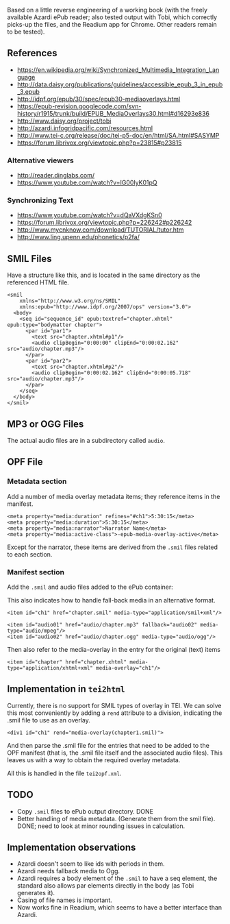 Based on a little reverse engineering of a working book (with the freely available Azardi ePub reader; also tested output with Tobi, which correctly picks-up the files, and the Readium app for Chrome. Other readers remain to be tested).

## References ##

  * https://en.wikipedia.org/wiki/Synchronized_Multimedia_Integration_Language
  * http://data.daisy.org/publications/guidelines/accessible_epub_3_in_epub_3.epub
  * http://idpf.org/epub/30/spec/epub30-mediaoverlays.html
  * https://epub-revision.googlecode.com/svn-history/r1915/trunk/build/EPUB_MediaOverlays30.html#d16293e836
  * http://www.daisy.org/project/tobi
  * http://azardi.infogridpacific.com/resources.html
  * http://www.tei-c.org/release/doc/tei-p5-doc/en/html/SA.html#SASYMP
  * https://forum.librivox.org/viewtopic.php?p=23815#p23815

### Alternative viewers ###

  * http://reader.dinglabs.com/
  * https://www.youtube.com/watch?v=IG00lyK01pQ

### Synchronizing Text ###

  * https://www.youtube.com/watch?v=dQaVXdgKSn0
  * https://forum.librivox.org/viewtopic.php?p=226242#p226242
  * http://www.mycnknow.com/download/TUTORIAL/tutor.htm
  * http://www.ling.upenn.edu/phonetics/p2fa/


## SMIL Files ##

Have a structure like this, and is located in the same directory as the referenced HTML file.

```
<smil 
    xmlns="http://www.w3.org/ns/SMIL" 
    xmlns:epub="http://www.idpf.org/2007/ops" version="3.0">
  <body>
    <seq id="sequence_id" epub:textref="chapter.xhtml" epub:type="bodymatter chapter">
      <par id="par1">
        <text src="chapter.xhtml#p1"/>
        <audio clipBegin="0:00:00" clipEnd="0:00:02.162" src="audio/chapter.mp3"/>
      </par>
      <par id="par2">
        <text src="chapter.xhtml#p2"/>
        <audio clipBegin="0:00:02.162" clipEnd="0:00:05.718" src="audio/chapter.mp3"/>
      </par>
    </seq>
  </body>
</smil>
```


## MP3 or OGG Files ##

The actual audio files are in a subdirectory called `audio`.

## OPF File ##

### Metadata section ###

Add a number of media overlay metadata items; they reference items in the manifest.

```
<meta property="media:duration" refines="#ch1">5:30:15</meta>
<meta property="media:duration">5:30:15</meta>
<meta property="media:narrator">Narrator Name</meta>
<meta property="media:active-class">-epub-media-overlay-active</meta>
```

Except for the narrator, these items are derived from the `.smil` files related to each section.

### Manifest section ###

Add the `.smil` and audio files added to the ePub container:

This also indicates how to handle fall-back media in an alternative format.

```
<item id="ch1" href="chapter.smil" media-type="application/smil+xml"/>

<item id="audio01" href="audio/chapter.mp3" fallback="audio02" media-type="audio/mpeg"/>
<item id="audio02" href="audio/chapter.ogg" media-type="audio/ogg"/>
```

Then also refer to the media-overlay in the entry for the original (text) items

```
<item id="chapter" href="chapter.xhtml" media-type="application/xhtml+xml" media-overlay="ch1"/>
```

## Implementation in `tei2html` ##

Currently, there is no support for SMIL types of overlay in TEI. We can solve this most conveniently by adding a `rend` attribute to a division, indicating the .smil file to use as an overlay.

```
<div1 id="ch1" rend="media-overlay(chapter1.smil)">
```

And then parse the .smil file for the entries that need to be added to the OPF manifest (that is, the .smil file itself and the associated audio files). This leaves us with a way to obtain the required overlay metadata.

All this is handled in the file `tei2opf.xml`.

## TODO ##

  * Copy `.smil` files to ePub output directory. DONE
  * Better handling of media metadata. (Generate them from the smil file). DONE; need to look at minor rounding issues in calculation.

## Implementation observations ##

  * Azardi doesn't seem to like ids with periods in them.
  * Azardi needs fallback media to Ogg.
  * Azardi requires a body element of the `.smil` to have a seq element, the standard also allows par elements directly in the body (as Tobi generates it).
  * Casing of file names is important.
  * Now works fine in Readium, which seems to have a better interface than Azardi.